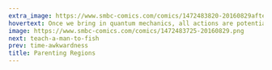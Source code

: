 ```yaml
---
extra_image: https://www.smbc-comics.com/comics/1472483820-20160829after.png
hovertext: Once we bring in quantum mechanics, all actions are potentially judgeable.
image: https://www.smbc-comics.com/comics/1472483725-20160829.png
next: teach-a-man-to-fish
prev: time-awkwardness
title: Parenting Regions
---
```

